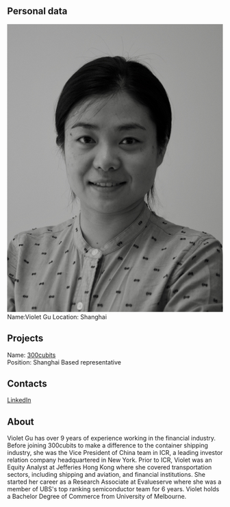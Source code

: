 ## Personal data
![Violet Gu photo](../people/photo/violet_gu.jpg)  
Name:Violet Gu
Location: Shanghai
## Projects 
Name: [300cubits](../projects/300cubits.md)  
Position: Shanghai Based representative
## Contacts
[LinkedIn](https://www.linkedin.com/in/violet-gu-509b225a/)  

## About
Violet Gu has over 9 years of experience working in the financial industry. Before joining 300cubits to make a difference to the container shipping industry, she was the Vice President of China team in ICR, a leading investor relation company headquartered in New York. Prior to ICR, Violet was an Equity Analyst at Jefferies Hong Kong where she covered transportation sectors, including shipping and aviation, and financial institutions. She started her career as a Research Associate at Evalueserve where she was a member of UBS's top ranking semiconductor team for 6 years. Violet holds a Bachelor Degree of Commerce from University of Melbourne. 
